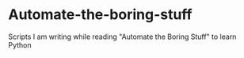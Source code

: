 # Automate-the-boring-stuff
Scripts I am writing while reading "Automate the Boring Stuff" to learn Python
